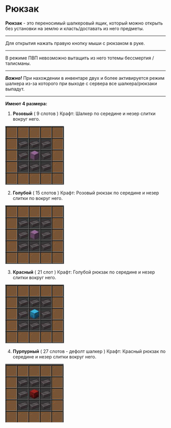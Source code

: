 # Рюкзак

**Рюкзак** - это переносимый шалкеровый ящик, который можно открыть без установки на землю и класть/доставать из него предметы.

---

Для открытия нажать правую кнопку мыши с рюкзаком в руке.

---

В режиме ПВП невозможно вытащить из него тотемы бессмертия / талисманы.

---

**_Важно!_** При нахождении в инвентаре двух и более активируется режим шалкера из-за которого при выходе с сервера все шалкера/рюкзаки выпадут.

---

**Имеют 4 размера:**

1. **Розовый** ( 9 слотов ) Крафт: Шалкер по середине и незер слитки вокруг него.

![розовый](./assets/1.jpg)

2. **Голубой** ( 15 слотов ) Крафт: Розовый рюкзак по середине и незер слитки по вокруг него.

![Голубой рюкзак](./assets/1.jpg)

3. **Красный** ( 21 слот ) Крафт: Голубой рюкзак по середине и незер слитки вокруг него.

![Красный рюкзак](./assets/3.jpg)

4. **Пурпурный** ( 27 слотов - дефолт шалкер ) Крафт: Красный рюкзак по середине и незер слитки вокруг него.

![Пурпурный рюкзак](./assets/4.jpg)

